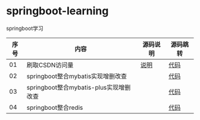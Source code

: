 # springboot-learning
springboot学习

|序号 | 内容                                          |源码说明                                                         | 源码跳转|
|---  | -----                                         |-----                                                            | ----------|
| 01  |刷取CSDN访问量                                 |[说明](./csdn/csdn_instruction.md)                               | [代码](./csdn)|
| 02  |springboot整合mybatis实现增删改查              |                                                                     | [代码](./springboot-mybatis01)                        |
| 03  |springboot整合mybatis-plus实现增删改查         |        | [代码](./springboot-mybatis-plus01)                    |
| 04  |springboot整合redis                            |       | [代码](./springboot=redis)                              |
